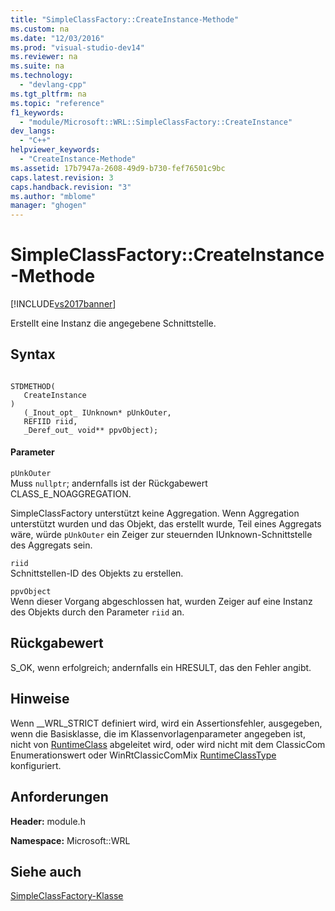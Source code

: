 ```yaml
---
title: "SimpleClassFactory::CreateInstance-Methode"
ms.custom: na
ms.date: "12/03/2016"
ms.prod: "visual-studio-dev14"
ms.reviewer: na
ms.suite: na
ms.technology: 
  - "devlang-cpp"
ms.tgt_pltfrm: na
ms.topic: "reference"
f1_keywords: 
  - "module/Microsoft::WRL::SimpleClassFactory::CreateInstance"
dev_langs: 
  - "C++"
helpviewer_keywords: 
  - "CreateInstance-Methode"
ms.assetid: 17b7947a-2608-49d9-b730-fef76501c9bc
caps.latest.revision: 3
caps.handback.revision: "3"
ms.author: "mblome"
manager: "ghogen"
---
```

# SimpleClassFactory::CreateInstance-Methode
[!INCLUDE[vs2017banner](../assembler/inline/includes/vs2017banner.md)]

Erstellt eine Instanz die angegebene Schnittstelle.  
  
## Syntax  
  
```  
  
STDMETHOD(  
   CreateInstance  
)  
   (_Inout_opt_ IUnknown* pUnkOuter,   
   REFIID riid,   
   _Deref_out_ void** ppvObject);  
```  
  
#### Parameter  
 `pUnkOuter`  
 Muss `nullptr`; andernfalls ist der Rückgabewert CLASS\_E\_NOAGGREGATION.  
  
 SimpleClassFactory unterstützt keine Aggregation.  Wenn Aggregation unterstützt wurden und das Objekt, das erstellt wurde, Teil eines Aggregats wäre, würde `pUnkOuter` ein Zeiger zur steuernden IUnknown\-Schnittstelle des Aggregats sein.  
  
 `riid`  
 Schnittstellen\-ID des Objekts zu erstellen.  
  
 `ppvObject`  
 Wenn dieser Vorgang abgeschlossen hat, wurden Zeiger auf eine Instanz des Objekts durch den Parameter `riid` an.  
  
## Rückgabewert  
 S\_OK, wenn erfolgreich; andernfalls ein HRESULT, das den Fehler angibt.  
  
## Hinweise  
 Wenn \_\_WRL\_STRICT definiert wird, wird ein Assertionsfehler, ausgegeben, wenn die Basisklasse, die im Klassenvorlagenparameter angegeben ist, nicht von [RuntimeClass](../windows/runtimeclass-class.md) abgeleitet wird, oder wird nicht mit dem ClassicCom Enumerationswert oder WinRtClassicComMix [RuntimeClassType](../windows/runtimeclasstype-enumeration.md) konfiguriert.  
  
## Anforderungen  
 **Header:** module.h  
  
 **Namespace:** Microsoft::WRL  
  
## Siehe auch  
 [SimpleClassFactory\-Klasse](../windows/simpleclassfactory-class.md)